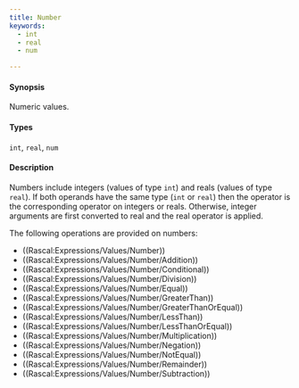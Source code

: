 ```yaml
---
title: Number
keywords:
  - int
  - real
  - num

---
```


#### Synopsis

Numeric values.

#### Types

`int`, `real`, `num`

#### Description

Numbers include integers (values of type `int`) and reals (values of type `real`). 
If both operands have the same type (`int` or `real`) then the operator is the corresponding operator on integers or reals. Otherwise, integer arguments are first converted to real and the real operator is applied.

The following operations are provided on numbers:
* ((Rascal:Expressions/Values/Number))
* ((Rascal:Expressions/Values/Number/Addition))
* ((Rascal:Expressions/Values/Number/Conditional))
* ((Rascal:Expressions/Values/Number/Division))
* ((Rascal:Expressions/Values/Number/Equal))
* ((Rascal:Expressions/Values/Number/GreaterThan))
* ((Rascal:Expressions/Values/Number/GreaterThanOrEqual))
* ((Rascal:Expressions/Values/Number/LessThan))
* ((Rascal:Expressions/Values/Number/LessThanOrEqual))
* ((Rascal:Expressions/Values/Number/Multiplication))
* ((Rascal:Expressions/Values/Number/Negation))
* ((Rascal:Expressions/Values/Number/NotEqual))
* ((Rascal:Expressions/Values/Number/Remainder))
* ((Rascal:Expressions/Values/Number/Subtraction))



